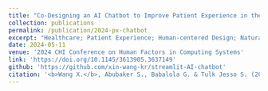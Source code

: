 ```yaml
---
title: "Co-Designing an AI Chatbot to Improve Patient Experience in the Hospital: A human-centered design case study of a collaboration between a hospital, a university, and ChatGPT"
collection: publications
permalink: /publication/2024-px-chatbot
excerpt: "Healthcare; Patient Experience; Human-centered Design; Natural Language Processing; ChatGPT; Large Language Model; Data Mining; Qualitative Analysis<br /><br />**Abstract:** Patient experience (PX) is an important reflection of healthcare quality and is highly related to patient health outcomes and hospital reputation of within the communities they serve. PX data reported by patients is also crucial for hospitals to improve the services they provide, however, current approaches to survey and analyze PX data have many limitations. Our team collaborated with United Health Services (UHS), a New York healthcare system, to co-design a prototype chatbot application for patients to use while in the hospital, yielding more accurate PX data, but also an opportunity for staff to respond in real-time. We discuss our human-centered design process, which entailed interviews, data mining, qualitative analysis, and the application of ChatGPT and other algorithms to recognize relevant PX complaints from natural language data. Through ongoing collaboration, we are developing a chatbot application to elicit PX feedback and allow PX experts to improve patient experience in real-time."
date: 2024-05-11
venue: '2024 CHI Conference on Human Factors in Computing Systems'
link: 'https://doi.org/10.1145/3613905.3637149'
github: 'https://github.com/xin-wang-kr/streamlit-AI-chatbot'
citation: '<b>Wang X.</b>, Abubaker S., Babalola G. & Tulk Jesso S. (2024). &quot;Co-Designing an AI Chatbot to Improve Patient Experience in the Hospital: A human-centered design case study of a collaboration between a hospital, a university, and ChatGPT.&quot; <i>Extended Abstracts of the 2024 CHI Conference on Human Factors in Computing Systems</i> in Publishing'
---
```

